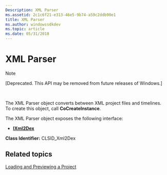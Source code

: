 ```yaml
---
Description: XML Parser
ms.assetid: 2c1c6f21-e313-46e5-9b74-a59c2ddb90e1
title: XML Parser
ms.author: windowssdkdev
ms.topic: article
ms.date: 05/31/2018
---
```


# XML Parser

> [!Note]  
> \[Deprecated. This API may be removed from future releases of Windows.\]

 

The XML Parser object converts between XML project files and timelines. To create this object, call **CoCreateInstance**.

The XML Parser object exposes the following interface:

-   [**IXml2Dex**](ixml2dex.md)

**Class Identifier:** CLSID\_Xml2Dex

## Related topics

<dl> <dt>

[Loading and Previewing a Project](loading-and-previewing-a-project.md)
</dt> </dl>

 

 



